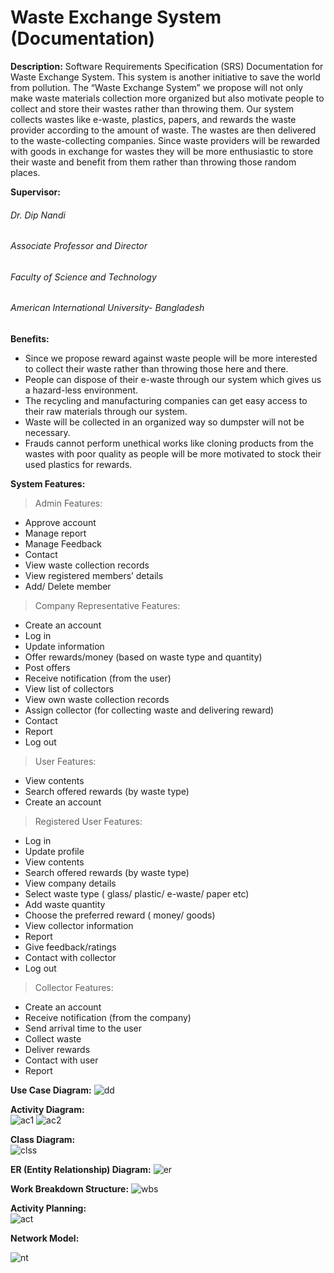 # Waste Exchange System (Documentation)
**Description:**
Software Requirements Specification (SRS) Documentation for Waste Exchange System. This system is another initiative to save the world from pollution. The “Waste Exchange System” we propose will not only make waste materials collection more organized but also motivate people to collect and store their wastes rather than throwing them. Our system collects wastes like e-waste, plastics, papers, and rewards the waste provider according to the amount of waste. The wastes are then delivered to the waste-collecting companies. Since waste providers will be rewarded with goods in exchange for wastes they will be more enthusiastic to store their waste and benefit from them rather than throwing those random places.  

**Supervisor:**
###### Dr. Dip Nandi
###### Associate Professor and Director
###### Faculty of Science and Technology
###### American International University- Bangladesh

**Benefits:**
- Since we propose reward against waste people will be more interested to collect their waste rather than throwing those here and there.
- People can dispose of their e-waste through our system which gives us a hazard-less environment.
- The recycling and manufacturing companies can get easy access to their raw materials through our system.
- Waste will be collected in an organized way so dumpster will not be necessary.
- Frauds cannot perform unethical works like cloning products from the wastes with poor quality as people will be more motivated to stock their used plastics for rewards. 

**System Features:**

> Admin Features:

- Approve account
- Manage report
- Manage Feedback
- Contact
- View waste collection records
- View registered members’ details
- Add/ Delete member

> Company Representative Features:

- Create an account
- Log in
- Update information
- Offer rewards/money (based on waste type and quantity)
- Post offers
- Receive notification (from the user)
- View list of collectors 
- View own waste collection records
- Assign collector (for collecting waste and delivering reward)
- Contact
- Report
- Log out

> User Features:

- View contents
- Search offered rewards (by waste type)
- Create an account

> Registered User Features:

- Log in
- Update profile
- View contents
- Search offered rewards (by waste type)
- View company details
- Select waste type ( glass/ plastic/ e-waste/ paper etc)
- Add waste quantity
- Choose the preferred reward ( money/ goods)
- View collector information
- Report
- Give feedback/ratings
- Contact with collector
- Log out

> Collector Features:

- Create an account
- Receive notification (from the company)
- Send arrival time to the user
- Collect waste
- Deliver rewards
- Contact with user
- Report


**Use Case Diagram:** 
![dd](https://user-images.githubusercontent.com/53107467/84471188-a621c100-aca6-11ea-8b02-cfb7134a3abc.png)

**Activity Diagram:**   
![ac1](https://user-images.githubusercontent.com/53107467/84471704-acfd0380-aca7-11ea-95a1-e0775d722dd7.png)
![ac2](https://user-images.githubusercontent.com/53107467/84471712-b25a4e00-aca7-11ea-96c5-57c440610b0f.png)

**Class Diagram:**   
![clss](https://user-images.githubusercontent.com/53107467/84471824-f6e5e980-aca7-11ea-83f2-fd72528853b3.jpg)

**ER (Entity Relationship) Diagram:**
![er](https://user-images.githubusercontent.com/53107467/84471845-049b6f00-aca8-11ea-91d0-fc79125f585e.png)

**Work Breakdown Structure:** 
![wbs](https://user-images.githubusercontent.com/53107467/84471947-390f2b00-aca8-11ea-91a6-250e6328e733.png)

**Activity Planning:**  
![act](https://user-images.githubusercontent.com/53107467/84472013-57752680-aca8-11ea-9aa6-30586945760b.jpg)

**Network Model:** 

![nt](https://user-images.githubusercontent.com/53107467/84472088-770c4f00-aca8-11ea-9c23-f5c7ce6fe024.jpg)



